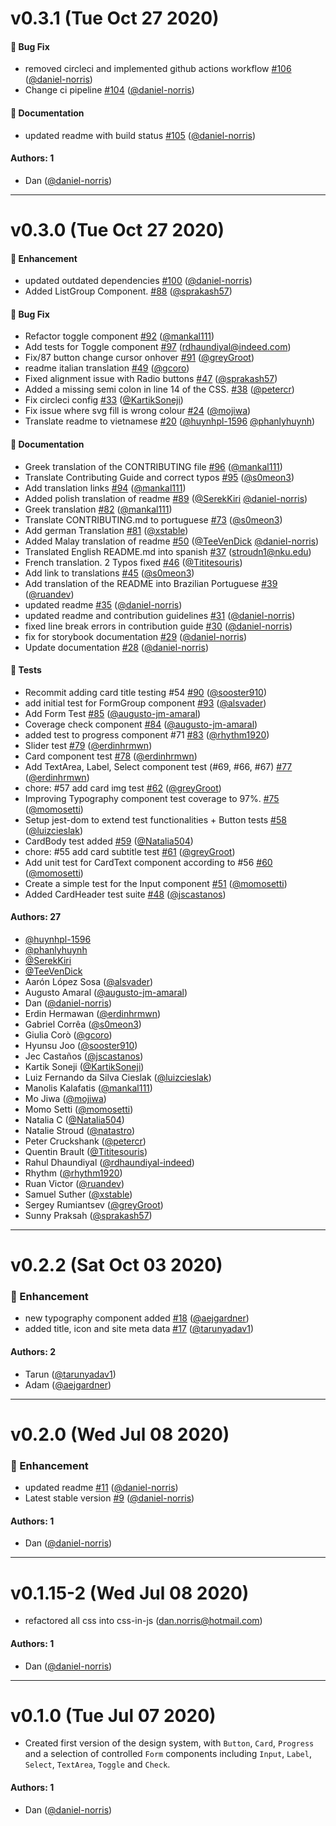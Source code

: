 # v0.3.1 (Tue Oct 27 2020)

#### 🐛 Bug Fix

- removed circleci and implemented github actions workflow [#106](https://github.com/daniel-norris/neu_ui/pull/106) ([@daniel-norris](https://github.com/daniel-norris))
- Change ci pipeline [#104](https://github.com/daniel-norris/neu_ui/pull/104) ([@daniel-norris](https://github.com/daniel-norris))

#### 📝 Documentation

- updated readme with build status [#105](https://github.com/daniel-norris/neu_ui/pull/105) ([@daniel-norris](https://github.com/daniel-norris))

#### Authors: 1

- Dan ([@daniel-norris](https://github.com/daniel-norris))

---

# v0.3.0 (Tue Oct 27 2020)

#### 🚀 Enhancement

- updated outdated dependencies [#100](https://github.com/daniel-norris/neu_ui/pull/100) ([@daniel-norris](https://github.com/daniel-norris))
- Added ListGroup Component. [#88](https://github.com/daniel-norris/neu_ui/pull/88) ([@sprakash57](https://github.com/sprakash57))

#### 🐛 Bug Fix

- Refactor toggle component [#92](https://github.com/daniel-norris/neu_ui/pull/92) ([@mankal111](https://github.com/mankal111))
- Add tests for Toggle component [#97](https://github.com/daniel-norris/neu_ui/pull/97) (rdhaundiyal@indeed.com)
- Fix/87 button change cursor onhover [#91](https://github.com/daniel-norris/neu_ui/pull/91) ([@greyGroot](https://github.com/greyGroot))
- readme italian translation [#49](https://github.com/daniel-norris/neu_ui/pull/49) ([@gcoro](https://github.com/gcoro))
- Fixed alignment issue with Radio buttons [#47](https://github.com/daniel-norris/neu_ui/pull/47) ([@sprakash57](https://github.com/sprakash57))
- Added a missing semi colon in line 14 of the CSS. [#38](https://github.com/daniel-norris/neu_ui/pull/38) ([@petercr](https://github.com/petercr))
- Fix circleci config [#33](https://github.com/daniel-norris/neu_ui/pull/33) ([@KartikSoneji](https://github.com/KartikSoneji))
- Fix issue where svg fill is wrong colour [#24](https://github.com/daniel-norris/neu_ui/pull/24) ([@mojiwa](https://github.com/mojiwa))
- Translate readme to vietnamese [#20](https://github.com/daniel-norris/neu_ui/pull/20) ([@huynhpl-1596](https://github.com/huynhpl-1596) [@phanlyhuynh](https://github.com/phanlyhuynh))

#### 📝 Documentation

- Greek translation of the CONTRIBUTING file [#96](https://github.com/daniel-norris/neu_ui/pull/96) ([@mankal111](https://github.com/mankal111))
- Translate Contributing Guide and correct typos [#95](https://github.com/daniel-norris/neu_ui/pull/95) ([@s0meon3](https://github.com/s0meon3))
- Add translation links [#94](https://github.com/daniel-norris/neu_ui/pull/94) ([@mankal111](https://github.com/mankal111))
- Added polish translation of readme [#89](https://github.com/daniel-norris/neu_ui/pull/89) ([@SerekKiri](https://github.com/SerekKiri) [@daniel-norris](https://github.com/daniel-norris))
- Greek translation [#82](https://github.com/daniel-norris/neu_ui/pull/82) ([@mankal111](https://github.com/mankal111))
- Translate CONTRIBUTING.md to portuguese [#73](https://github.com/daniel-norris/neu_ui/pull/73) ([@s0meon3](https://github.com/s0meon3))
- Add german Translation [#81](https://github.com/daniel-norris/neu_ui/pull/81) ([@xstable](https://github.com/xstable))
- Added Malay translation of readme [#50](https://github.com/daniel-norris/neu_ui/pull/50) ([@TeeVenDick](https://github.com/TeeVenDick) [@daniel-norris](https://github.com/daniel-norris))
- Translated English README.md into spanish [#37](https://github.com/daniel-norris/neu_ui/pull/37) (stroudn1@nku.edu)
- French translation. 2 Typos fixed [#46](https://github.com/daniel-norris/neu_ui/pull/46) ([@Tititesouris](https://github.com/Tititesouris))
- Add link to translations [#45](https://github.com/daniel-norris/neu_ui/pull/45) ([@s0meon3](https://github.com/s0meon3))
- Add translation of the README into Brazilian Portuguese [#39](https://github.com/daniel-norris/neu_ui/pull/39) ([@ruandev](https://github.com/ruandev))
- updated readme [#35](https://github.com/daniel-norris/neu_ui/pull/35) ([@daniel-norris](https://github.com/daniel-norris))
- updated readme and contribution guidelines [#31](https://github.com/daniel-norris/neu_ui/pull/31) ([@daniel-norris](https://github.com/daniel-norris))
- fixed line break errors in contribution guide [#30](https://github.com/daniel-norris/neu_ui/pull/30) ([@daniel-norris](https://github.com/daniel-norris))
- fix for storybook documentation [#29](https://github.com/daniel-norris/neu_ui/pull/29) ([@daniel-norris](https://github.com/daniel-norris))
- Update documentation [#28](https://github.com/daniel-norris/neu_ui/pull/28) ([@daniel-norris](https://github.com/daniel-norris))

#### 🧪 Tests

- Recommit adding card title testing #54 [#90](https://github.com/daniel-norris/neu_ui/pull/90) ([@sooster910](https://github.com/sooster910))
- add initial test for FormGroup component [#93](https://github.com/daniel-norris/neu_ui/pull/93) ([@alsvader](https://github.com/alsvader))
- Add Form Test [#85](https://github.com/daniel-norris/neu_ui/pull/85) ([@augusto-jm-amaral](https://github.com/augusto-jm-amaral))
- Coverage check component [#84](https://github.com/daniel-norris/neu_ui/pull/84) ([@augusto-jm-amaral](https://github.com/augusto-jm-amaral))
- added test to progress component #71 [#83](https://github.com/daniel-norris/neu_ui/pull/83) ([@rhythm1920](https://github.com/rhythm1920))
- Slider test [#79](https://github.com/daniel-norris/neu_ui/pull/79) ([@erdinhrmwn](https://github.com/erdinhrmwn))
- Card component test [#78](https://github.com/daniel-norris/neu_ui/pull/78) ([@erdinhrmwn](https://github.com/erdinhrmwn))
- Add TextArea, Label, Select component test (#69, #66, #67) [#77](https://github.com/daniel-norris/neu_ui/pull/77) ([@erdinhrmwn](https://github.com/erdinhrmwn))
- chore: #57 add card img test [#62](https://github.com/daniel-norris/neu_ui/pull/62) ([@greyGroot](https://github.com/greyGroot))
- Improving Typography component test coverage to 97%. [#75](https://github.com/daniel-norris/neu_ui/pull/75) ([@momosetti](https://github.com/momosetti))
- Setup jest-dom to extend test functionalities + Button tests [#58](https://github.com/daniel-norris/neu_ui/pull/58) ([@luizcieslak](https://github.com/luizcieslak))
- CardBody test added [#59](https://github.com/daniel-norris/neu_ui/pull/59) ([@Natalia504](https://github.com/Natalia504))
- chore: #55 add card subtitle test [#61](https://github.com/daniel-norris/neu_ui/pull/61) ([@greyGroot](https://github.com/greyGroot))
- Add unit test for CardText component according to #56 [#60](https://github.com/daniel-norris/neu_ui/pull/60) ([@momosetti](https://github.com/momosetti))
- Create a simple test for the Input component [#51](https://github.com/daniel-norris/neu_ui/pull/51) ([@momosetti](https://github.com/momosetti))
- Added CardHeader test suite [#48](https://github.com/daniel-norris/neu_ui/pull/48) ([@jscastanos](https://github.com/jscastanos))

#### Authors: 27

- [@huynhpl-1596](https://github.com/huynhpl-1596)
- [@phanlyhuynh](https://github.com/phanlyhuynh)
- [@SerekKiri](https://github.com/SerekKiri)
- [@TeeVenDick](https://github.com/TeeVenDick)
- Aarón López Sosa ([@alsvader](https://github.com/alsvader))
- Augusto Amaral ([@augusto-jm-amaral](https://github.com/augusto-jm-amaral))
- Dan ([@daniel-norris](https://github.com/daniel-norris))
- Erdin Hermawan ([@erdinhrmwn](https://github.com/erdinhrmwn))
- Gabriel Corrêa ([@s0meon3](https://github.com/s0meon3))
- Giulia Corò ([@gcoro](https://github.com/gcoro))
- Hyunsu Joo ([@sooster910](https://github.com/sooster910))
- Jec Castaños ([@jscastanos](https://github.com/jscastanos))
- Kartik Soneji ([@KartikSoneji](https://github.com/KartikSoneji))
- Luiz Fernando da Silva Cieslak ([@luizcieslak](https://github.com/luizcieslak))
- Manolis Kalafatis ([@mankal111](https://github.com/mankal111))
- Mo Jiwa ([@mojiwa](https://github.com/mojiwa))
- Momo Setti ([@momosetti](https://github.com/momosetti))
- Natalia C ([@Natalia504](https://github.com/Natalia504))
- Natalie Stroud ([@natastro](https://github.com/natastro))
- Peter Cruckshank ([@petercr](https://github.com/petercr))
- Quentin Brault ([@Tititesouris](https://github.com/Tititesouris))
- Rahul Dhaundiyal ([@rdhaundiyal-indeed](https://github.com/rdhaundiyal-indeed))
- Rhythm ([@rhythm1920](https://github.com/rhythm1920))
- Ruan Victor ([@ruandev](https://github.com/ruandev))
- Samuel Suther ([@xstable](https://github.com/xstable))
- Sergey Rumiantsev ([@greyGroot](https://github.com/greyGroot))
- Sunny Praksah ([@sprakash57](https://github.com/sprakash57))

---

# v0.2.2 (Sat Oct 03 2020)

### 🚀 Enhancement

- new typography component added [#18](https://github.com/daniel-norris/neu_ui/pull/18) ([@aejgardner](https://github.com/aejgardner))
- added title, icon and site meta data [#17](https://github.com/daniel-norris/neu_ui/pull/17) ([@tarunyadav1](https://github.com/tarunyadav1))

#### Authors: 2

- Tarun ([@tarunyadav1](https://github.com/tarunyadav1))
- Adam ([@aejgardner](https://github.com/aejgardner))

---

# v0.2.0 (Wed Jul 08 2020)

### 🚀 Enhancement

- updated readme [#11](https://github.com/daniel-norris/neu_ui/pull/11) ([@daniel-norris](https://github.com/daniel-norris))
- Latest stable version [#9](https://github.com/daniel-norris/neu_ui/pull/9) ([@daniel-norris](https://github.com/daniel-norris))

#### Authors: 1

- Dan ([@daniel-norris](https://github.com/daniel-norris))

---


# v0.1.15-2 (Wed Jul 08 2020)

- refactored all css into css-in-js (dan.norris@hotmail.com)

#### Authors: 1

- Dan ([@daniel-norris](https://github.com/daniel-norris))

---

# v0.1.0 (Tue Jul 07 2020)

- Created first version of the design system, with `Button`, `Card`, `Progress` and a selection of controlled `Form` components including `Input`, `Label`, `Select`, `TextArea`, `Toggle` and `Check`.

#### Authors: 1

- Dan ([@daniel-norris](https://github.com/daniel-norris))
